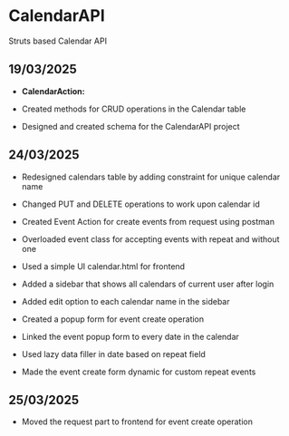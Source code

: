 # CalendarAPI
Struts based Calendar API 


## 19/03/2025

- **CalendarAction:**

- Created methods for CRUD operations in the Calendar table
- Designed and created schema for the CalendarAPI project


## 24/03/2025

- Redesigned calendars table by adding constraint for unique calendar name 
- Changed PUT and DELETE operations to work upon calendar id 
- Created Event Action for create events from request using postman
- Overloaded event class for accepting events with repeat and without one 

- Used a simple UI calendar.html for frontend
- Added a sidebar that shows all calendars of current user after login 
- Added edit option to each calendar name in the sidebar

- Created a popup form for event create operation 
- Linked the event popup form to every date in the calendar
- Used lazy data filler in date based on repeat field
- Made the event create form dynamic for custom repeat events 


## 25/03/2025

- Moved the request part to frontend for event create operation